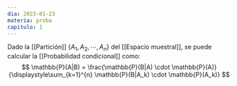 ```yaml
---
dia: 2023-01-23
materia: proba
capitulo: 1
---
```

Dado la [[Partición]] $\{A_1, A_2, \cdots, A_n\}$ del [[Espacio muestral]], se puede calcular la [[Probabilidad condicional]] como: $$ \mathbb{P}(A|B) = \frac{\mathbb{P}(B|A) \cdot \mathbb{P}(A)}{\displaystyle\sum_{k=1}^{n} \mathbb{P}(B|A_k) \cdot \mathbb{P}(A_k)} $$